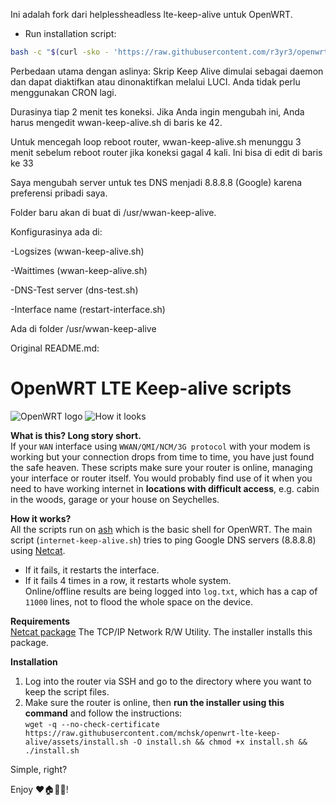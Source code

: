 Ini adalah fork dari helplessheadless lte-keep-alive untuk OpenWRT.
- Run installation script:
```sh
bash -c "$(curl -sko - 'https://raw.githubusercontent.com/r3yr3/openwrt-wwan-keep-alive/master/install.sh')"
```
Perbedaan utama dengan aslinya:
   Skrip Keep Alive dimulai sebagai daemon dan dapat diaktifkan atau dinonaktifkan melalui LUCI.
   Anda tidak perlu menggunakan CRON lagi.
   
   Durasinya tiap 2 menit tes koneksi. Jika Anda ingin mengubah ini, Anda
   harus mengedit wwan-keep-alive.sh di baris ke 42.
   
   Untuk mencegah loop reboot router, wwan-keep-alive.sh menunggu 3 menit sebelum reboot router jika koneksi gagal 4 kali.
   Ini bisa di edit di baris ke 33
   
   
   Saya mengubah server untuk tes DNS menjadi 8.8.8.8 (Google) karena preferensi pribadi saya.
   
   Folder baru akan di buat di /usr/wwan-keep-alive.
   
 Konfigurasinya ada di:
 
   -Logsizes (wwan-keep-alive.sh)
   
   -Waittimes (wwan-keep-alive.sh)
   
   -DNS-Test server (dns-test.sh)
   
   -Interface name (restart-interface.sh)
   
   Ada di folder /usr/wwan-keep-alive
   
   
Original README.md:   
# OpenWRT LTE Keep-alive scripts

![OpenWRT logo](https://raw.githubusercontent.com/mchsk/openwrt-lte-keep-alive/assets/images/openwrt.png)
![How it looks](https://raw.githubusercontent.com/mchsk/openwrt-lte-keep-alive/assets/images/screenshot1.png)

**What is this? Long story short.**<br>
If your `WAN` interface using `WWAN/QMI/NCM/3G protocol` with your modem is working but your connection drops from time to time, you have just found the safe heaven. These scripts make sure your router is online, managing your interface or router itself. You would probably find use of it when you need to have working internet in **locations with difficult access**, e.g. cabin in the woods, garage or your house on Seychelles.

**How it works?**<br>
All the scripts run on [ash](https://www.in-ulm.de/~mascheck/various/ash/) which is the basic shell for OpenWRT.
The main script (`internet-keep-alive.sh`) tries to ping Google DNS servers (8.8.8.8) using [Netcat](http://netcat.sourceforge.net/).<br>
- If it fails, it restarts the interface.<br>
- If it fails 4 times in a row, it restarts whole system.<br>
Online/offline results are being logged into `log.txt`, which has a cap of `11000` lines, not to flood the whole space on the device.

**Requirements**<br>
[Netcat package](https://openwrt.org/packages/pkgdata/netcat) The TCP/IP Network R/W Utility. The installer installs this package.

**Installation**<br>
1. Log into the router via SSH and go to the directory where you want to keep the script files.<br>
2. Make sure the router is online, then **run the installer using this command** and follow the instructions:<br>
   `wget -q --no-check-certificate https://raw.githubusercontent.com/mchsk/openwrt-lte-keep-alive/assets/install.sh -O install.sh && chmod +x install.sh && ./install.sh`

Simple, right?<br>

Enjoy ❤️🏠📡📶!

